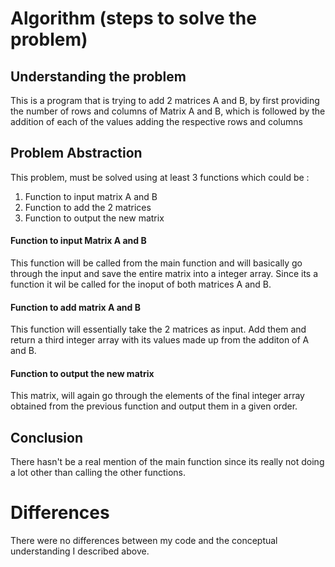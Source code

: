 # Algorithm (steps to solve the problem)

## Understanding the problem
This is a program that is trying to add 2 matrices A and B, by first providing the number of rows and columns of Matrix A and B, which is followed by the addition of each of the values adding the respective rows and columns

## Problem Abstraction 
This problem, must be solved using at least 3 functions which could be : 
1. Function to input matrix A and B 
2. Function to add the 2 matrices
3. Function to output the new matrix

#### Function to input Matrix A and B
This function will be called from the main function and will basically go through the input and save the entire matrix into a integer array. Since its a function it wil be called for the inoput of both matrices A and B.

#### Function to add matrix A and B
This function will essentially take the 2 matrices as input. Add them and return a third integer array with its values made up from the additon of A and B.

#### Function to output the new matrix
This matrix, will again go through the elements of the final integer array obtained from the previous function and output them in a given order.

## Conclusion
There hasn't be a real mention of the main function since its really not doing a lot other than calling the other functions.

# Differences

There were no differences between my code and the conceptual understanding I described above.